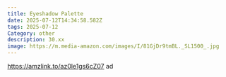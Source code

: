 ```yaml
---
title: Eyeshadow Palette
date: 2025-07-12T14:34:58.582Z
tags: 2025-07-12
Category: other
description: 30.xx
image: https://m.media-amazon.com/images/I/81GjDr9tmBL._SL1500_.jpg
---
```

https://amzlink.to/az0le1gs6cZ07 ad